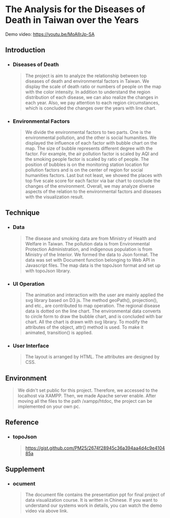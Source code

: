 # The Analysis for the Diseases of Death in Taiwan over the Years

Demo video: https://youtu.be/MoAlIrJp-SA

Introduction
----
* ### Diseases of Death
  >The project is aim to analyze the relationship between top diseases of death and environmental factors in Taiwan. We display the scale of death ratio or numbers of people on the map with the color intensity. In addition to understand the region distribution of each disease, we can also realize the changes in each year. Also, we pay attention to each region circumstances, which is concluded the changes over the years with line chart.

* ### Environmental Factors
  >We divide the environmental factors to two parts. One is the environmental pollution, and the other is social humanities. We displayed the influence of each factor with bubble chart on the map. The size of bubble represents different degree with the factor. For example, the air pollution factor is scaled by AQI and the smoking people factor is scaled by ratio of people. The position of bubbles is on the monitoring station location for pollution factors and is on the center of region for social humanities factors. Last but not least, we showed the places with top five scale score for each factor via bar chart to conclude the changes of the environment. Overall, we may analyze diverse aspects of the relation to the environmental factors and diseases with the visualization result.

Technique
----
* ### Data
  > The disease and smoking data are from Ministry of Health and Welfare in Taiwan. The pollution data is from Environmental Protection Administration, and indigenous population is from Ministry of the Interior. We formed the data to Json format. The data was set  with Document function belonging to Web API in Javascript files. The map data is the topoJson format and set up with topoJson library.

* ### UI Operation
  > The animation and interaction with the user are mainly applied the svg library based on D3 js. The method geoPath(), projection(), and etc., are contributed to map operation. The regional disease data is dotted on the line chart. The environmental data converts to circle form to draw the bubble chart, and is concluded with bar chart. All the chart is drawn with svg library. To modify the attributes of the object, attr() method is used. To make it animated, transition() is applied.
 
* ### User Interface
  >The layout is arranged by HTML. The attributes are designed by CSS.

Environment
----
  >We didn't set public for this project. Therefore, we accessed to the localhost via XAMPP. Then, we made Apache server enable. After moving all the files to the path /xampp/htdoc, the project can be implemented on your own pc.

Reference
----
* ### topoJson
  >https://gist.github.com/PM25/2674f28945c36a394aa4d4c9e410485a

Supplement
----
* ### ocument
  >The document file contains the presentation ppt for final project of data visualization course. It is written in Chinese. If you want to understand our systems work in details, you can watch the demo video via above link.
